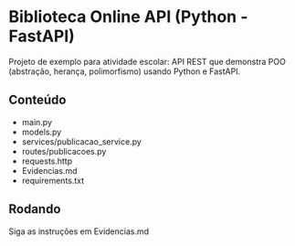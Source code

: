 # Biblioteca Online API (Python - FastAPI)

Projeto de exemplo para atividade escolar: API REST que demonstra POO (abstração, herança, polimorfismo) usando Python e FastAPI.

## Conteúdo
- main.py
- models.py
- services/publicacao_service.py
- routes/publicacoes.py
- requests.http
- Evidencias.md
- requirements.txt

## Rodando
Siga as instruções em Evidencias.md
